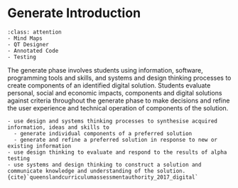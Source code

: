 # Generate Introduction
```{admonition} Tools used to complete the Generate phase:
:class: attention
- Mind Maps
- QT Designer
- Annotated Code
- Testing
```

The generate phase involves students using information, software, programming tools and skills, and systems and design thinking processes to create components of an identified digital solution. Students evaluate personal, social and economic impacts, components and digital solutions against criteria throughout the generate phase to make decisions and refine the user experience and technical operation of components of the solution.

```{admonition} To generate solutions, students:
- use design and systems thinking processes to synthesise acquired information, ideas and skills to
  - generate individual components of a preferred solution
  - generate and refine a preferred solution in response to new or existing information
- use design thinking to evaluate and respond to the results of alpha testing
- use systems and design thinking to construct a solution and communicate knowledge and understanding of the solution.{cite}`queenslandcurriculumassessmentauthority_2017_digital`
```